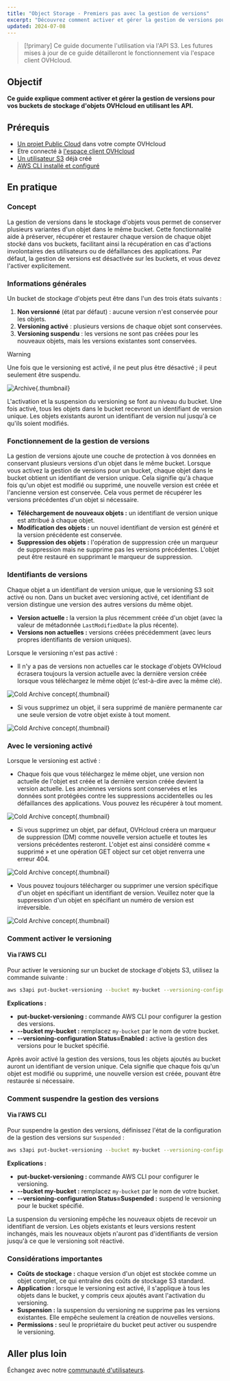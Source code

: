 ```yaml
---
title: "Object Storage - Premiers pas avec la gestion de versions"
excerpt: "Découvrez comment activer et gérer la gestion de versions pour vos buckets de stockage d'objets OVHcloud en utilisant les API"
updated: 2024-07-08
---
```


> [!primary]
> Ce guide documente l'utilisation via l'API S3. Les futures mises à jour de ce guide détailleront le fonctionnement via l'espace client OVHcloud.

## Objectif

**Ce guide explique comment activer et gérer la gestion de versions pour vos buckets de stockage d'objets OVHcloud en utilisant les API.**

## Prérequis

- [Un projet Public Cloud](/pages/public_cloud/compute/create_a_public_cloud_project) dans votre compte OVHcloud
- Etre connecté à [l'espace client OVHcloud](/links/manager)
- [Un utilisateur S3](/pages/storage_and_backup/object_storage/s3_identity_and_access_management) déjà créé
- [AWS CLI installé et configuré](/pages/storage_and_backup/object_storage/s3_getting_started_with_object_storage)

## En pratique

### Concept

La gestion de versions dans le stockage d'objets vous permet de conserver plusieurs variantes d'un objet dans le même bucket. Cette fonctionnalité aide à préserver, récupérer et restaurer chaque version de chaque objet stocké dans vos buckets, facilitant ainsi la récupération en cas d'actions involontaires des utilisateurs ou de défaillances des applications. Par défaut, la gestion de versions est désactivée sur les buckets, et vous devez l'activer explicitement.

### Informations générales

Un bucket de stockage d'objets peut être dans l'un des trois états suivants :

1. **Non versionné** (état par défaut) : aucune version n'est conservée pour les objets.
2. **Versioning activé** : plusieurs versions de chaque objet sont conservées.
3. **Versioning suspendu** : les versions ne sont pas créées pour les nouveaux objets, mais les versions existantes sont conservées.

> [!warning]
> Une fois que le versioning est activé, il ne peut plus être désactivé ; il peut seulement être suspendu.

![Archive](images/versionning.png){.thumbnail}

L'activation et la suspension du versioning se font au niveau du bucket. Une fois activé, tous les objets dans le bucket recevront un identifiant de version unique. Les objets existants auront un identifiant de version nul jusqu'à ce qu'ils soient modifiés.

### Fonctionnement de la gestion de versions

La gestion de versions ajoute une couche de protection à vos données en conservant plusieurs versions d'un objet dans le même bucket. Lorsque vous activez la gestion de versions pour un bucket, chaque objet dans le bucket obtient un identifiant de version unique. Cela signifie qu'à chaque fois qu'un objet est modifié ou supprimé, une nouvelle version est créée et l'ancienne version est conservée. Cela vous permet de récupérer les versions précédentes d'un objet si nécessaire.

- **Téléchargement de nouveaux objets :** un identifiant de version unique est attribué à chaque objet.
- **Modification des objets :** un nouvel identifiant de version est généré et la version précédente est conservée.
- **Suppression des objets :** l'opération de suppression crée un marqueur de suppression mais ne supprime pas les versions précédentes. L'objet peut être restauré en supprimant le marqueur de suppression.

### Identifiants de versions

Chaque objet a un identifiant de version unique, que le versioning S3 soit activé ou non. Dans un bucket avec versioning activé, cet identifiant de version distingue une version des autres versions du même objet.

- **Version actuelle :** la version la plus récemment créée d'un objet (avec la valeur de métadonnée `LastModifiedDate` la plus récente).
- **Versions non actuelles :** versions créées précédemment (avec leurs propres identifiants de version uniques).

Lorsque le versioning n'est pas activé :

- Il n'y a pas de versions non actuelles car le stockage d'objets OVHcloud écrasera toujours la version actuelle avec la dernière version créée lorsque vous téléchargez le même objet (c'est-à-dire avec la même clé).

![Cold Archive concept](images/Withversioningdisabled.png){.thumbnail}

- Si vous supprimez un objet, il sera supprimé de manière permanente car une seule version de votre objet existe à tout moment.

![Cold Archive concept](images/Withversioningdisabled2.png){.thumbnail}

### Avec le versioning activé

Lorsque le versioning est activé :

- Chaque fois que vous téléchargez le même objet, une version non actuelle de l'objet est créée et la dernière version créée devient la version actuelle. Les anciennes versions sont conservées et les données sont protégées contre les suppressions accidentelles ou les défaillances des applications. Vous pouvez les récupérer à tout moment.

![Cold Archive concept](images/Withversioningenabled.png){.thumbnail}

- Si vous supprimez un objet, par défaut, OVHcloud créera un marqueur de suppression (DM) comme nouvelle version actuelle et toutes les versions précédentes resteront. L'objet est ainsi considéré comme « supprimé » et une opération GET object sur cet objet renverra une erreur 404.

![Cold Archive concept](images/Withversioningenabled2.png){.thumbnail}

- Vous pouvez toujours télécharger ou supprimer une version spécifique d'un objet en spécifiant un identifiant de version. Veuillez noter que la suppression d'un objet en spécifiant un numéro de version est irréversible.

![Cold Archive concept](images/Withversioningenabled3.png){.thumbnail}

### Comment activer le versioning

#### Via l'AWS CLI

Pour activer le versioning sur un bucket de stockage d'objets S3, utilisez la commande suivante :

```sh
aws s3api put-bucket-versioning --bucket my-bucket --versioning-configuration Status=Enabled
```

**Explications :**

- **put-bucket-versioning :** commande AWS CLI pour configurer la gestion des versions.
- **--bucket my-bucket :** remplacez `my-bucket` par le nom de votre bucket.
- **--versioning-configuration Status=Enabled :** active la gestion des versions pour le bucket spécifié.

Après avoir activé la gestion des versions, tous les objets ajoutés au bucket auront un identifiant de version unique. Cela signifie que chaque fois qu'un objet est modifié ou supprimé, une nouvelle version est créée, pouvant être restaurée si nécessaire.

### Comment suspendre la gestion des versions

#### Via l'AWS CLI

Pour suspendre la gestion des versions, définissez l'état de la configuration de la gestion des versions sur `Suspended` :

```sh
aws s3api put-bucket-versioning --bucket my-bucket --versioning-configuration Status=Suspended
```

**Explications :**

- **put-bucket-versioning :** commande AWS CLI pour configurer le versioning.
- **--bucket my-bucket :** remplacez `my-bucket` par le nom de votre bucket.
- **--versioning-configuration Status=Suspended :**  suspend le versioning pour le bucket spécifié.

La suspension du versioning empêche les nouveaux objets de recevoir un identifiant de version. Les objets existants et leurs versions restent inchangés, mais les nouveaux objets n'auront pas d'identifiants de version jusqu'à ce que le versioning soit réactivé.

### Considérations importantes

- **Coûts de stockage :** chaque version d'un objet est stockée comme un objet complet, ce qui entraîne des coûts de stockage S3 standard.
- **Application :** lorsque le versioning est activé, il s'applique à tous les objets dans le bucket, y compris ceux ajoutés avant l'activation du versioning.
- **Suspension :** la suspension du versioning ne supprime pas les versions existantes. Elle empêche seulement la création de nouvelles versions.
- **Permissions :** seul le propriétaire du bucket peut activer ou suspendre le versioning.

## Aller plus loin

Échangez avec notre [communauté d'utilisateurs](/links/community).
